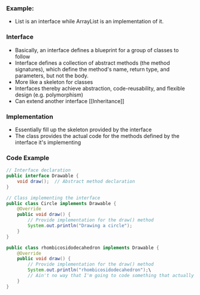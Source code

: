 ### Example:
* List is an interface while ArrayList is an implementation of it.

### Interface
* Basically, an interface defines a blueprint for a group of classes to follow
* Interface defines a collection of abstract methods (the method signatures), which define the method's name, return type, and parameters, but not the body.
* More like a skeleton for classes
* Interfaces thereby achieve abstraction, code-reusability, and flexible design (e.g. polymorphism)
* Can extend another interface [[Inheritance]]

### Implementation
* Essentially fill up the skeleton provided by the interface
* The class provides the actual code for the methods defined by the interface it's implementing

### Code Example
```java
// Interface declaration
public interface Drawable {
    void draw();  // Abstract method declaration
}

// Class implementing the interface
public class Circle implements Drawable {
    @Override
    public void draw() {
        // Provide implementation for the draw() method
        System.out.println("Drawing a circle");
    }
}

public class rhombicosidodecahedron implements Drawable {
    @Override
    public void draw() {
        // Provide implementation for the draw() method
        System.out.println("rhombicosidodecahedron");\
        // Ain't no way that I'm going to code something that actually draws this
    }
}
```
